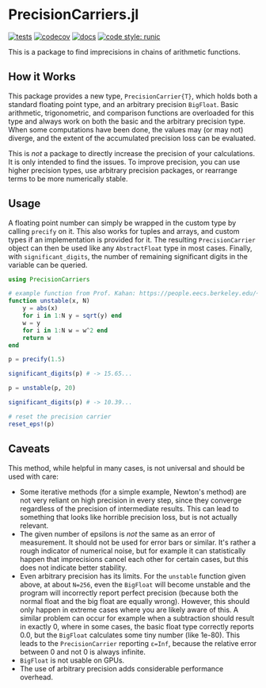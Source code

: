 # PrecisionCarriers.jl

[![tests](https://github.com/AntonReinhard/PrecisionCarriers.jl/actions/workflows/unit_tests.yml/badge.svg)](https://github.com/AntonReinhard/PrecisionCarriers.jl/actions/workflows/unit_tests.yml)
[![codecov](https://codecov.io/gh/AntonReinhard/PrecisionCarriers.jl/graph/badge.svg?token=HUVC6SZC0R)](https://codecov.io/gh/AntonReinhard/PrecisionCarriers.jl)
[![docs](https://img.shields.io/badge/docs-dev-blue.svg)](https://AntonReinhard.github.io/PrecisionCarriers.jl/dev/)
[![code style: runic](https://img.shields.io/badge/code_style-%E1%9A%B1%E1%9A%A2%E1%9A%BE%E1%9B%81%E1%9A%B2-black)](https://github.com/fredrikekre/Runic.jl)

This is a package to find imprecisions in chains of arithmetic functions.

## How it Works

This package provides a new type, `PrecisionCarrier{T}`, which holds both a standard floating point type, and an arbitrary precision `BigFloat`. Basic arithmetic, trigonometric, and comparison functions are overloaded for this type and always work on both the basic and the arbitrary precision type. When some computations have been done, the values may (or may not) diverge, and the extent of the accumulated precision loss can be evaluated.

This is *not* a package to directly increase the precision of your calculations. It is only intended to find the issues. To improve precision, you can use higher precision types, use arbitrary precision packages, or rearrange terms to be more numerically stable.

## Usage

A floating point number can simply be wrapped in the custom type by calling `precify` on it. This also works for tuples and arrays, and custom types if an implementation is provided for it. The resulting `PrecisionCarrier` object can then be used like any `AbstractFloat` type in most cases. Finally, with `significant_digits`, the number of remaining significant digits in the variable can be queried.

```julia
using PrecisionCarriers

# example function from Prof. Kahan: https://people.eecs.berkeley.edu/~wkahan/WrongR.pdf
function unstable(x, N)
    y = abs(x)
    for i in 1:N y = sqrt(y) end
    w = y
    for i in 1:N w = w^2 end
    return w
end

p = precify(1.5)

significant_digits(p) # -> 15.65...

p = unstable(p, 20)

significant_digits(p) # -> 10.39...

# reset the precision carrier
reset_eps!(p)
```

## Caveats

This method, while helpful in many cases, is not universal and should be used with care:
- Some iterative methods (for a simple example, Newton's method) are not very reliant on high precision in every step, since they converge regardless of the precision of intermediate results. This can lead to something that looks like horrible precision loss, but is not actually relevant.
- The given number of epsilons is *not* the same as an error of measurement. It should not be used for error bars or similar. It's rather a rough indicator of numerical noise, but for example it can statistically happen that imprecisions cancel each other for certain cases, but this does not indicate better stability.
- Even arbitrary precision has its limits. For the `unstable` function given above, at about `N=256`, even the `BigFloat` will become unstable and the program will incorrectly report perfect precision (because both the normal float and the big float are equally wrong). However, this should only happen in extreme cases where you are likely aware of this. A similar problem can occur for example when a subtraction should result in exactly 0, where in some cases, the basic float type correctly reports 0.0, but the `BigFloat` calculates some tiny number (like 1e-80). This leads to the `PrecisionCarrier` reporting `ε=Inf`, because the relative error between 0 and not 0 is always infinite.
- `BigFloat` is not usable on GPUs.
- The use of arbitrary precision adds considerable performance overhead.
